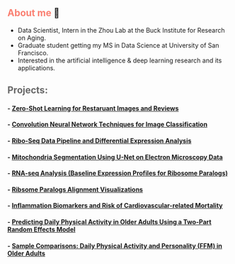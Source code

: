 ## <span style="color:salmon;">About me</span> :bust_in_silhouette:

* Data Scientist, Intern in the Zhou Lab at the Buck Institute for Research on Aging.
* Graduate student getting my MS in Data Science at University of San Francisco.
* Interested in the artificial intelligence & deep learning research and its applications.


## <span style="color:dimgray;">Projects: </span> 

#### - [Zero-Shot Learning for Restaruant Images and Reviews](https://github.com/samuelcampione/zero_shot_learning_restaurant_data)
#### - [Convolution Neural Network Techniques for Image Classification](https://github.com/samuelcampione/CNN_Techniques_for_Image_Classification_using_CIFAR10)
#### - [Ribo-Seq Data Pipeline and Differential Expression Analysis](https://github.com/samuelcampione/Ribo_Seq_Pipeline_and_Analysis/)
#### - [Mitochondria Segmentation Using U-Net on Electron Microscopy Data](https://github.com/samuelcampione/UNet-mitochondria-segmentation)
#### - [RNA-seq Analysis (Baseline Expression Profiles for Ribosome Paralogs)](https://github.com/samuelcampione/RNAseq_Transcription_Analysis_Ribosome_Paralogs/)
#### - [Ribsome Paralogs Alignment Visualizations](https://github.com/samuelcampione/Ribosome-Protein-Paralogs-Alignments)
#### - [Inflammation Biomarkers and Risk of Cardiovascular-related Mortality](https://github.com/samuelcampione/cvd_biomarker_inflamm)
#### - [Predicting Daily Physical Activity in Older Adults Using a Two-Part Random Effects Model](https://github.com/samuelcampione/Predicting-Exercise-in-Older-Adults)
#### - [Sample Comparisons: Daily Physical Activity and Personality (FFM) in Older Adults](https://github.com/samuelcampione/Predicting-Exercise-in-Older-Adults/blob/main/M1%20MRef%20Comparison.R)

<br>
